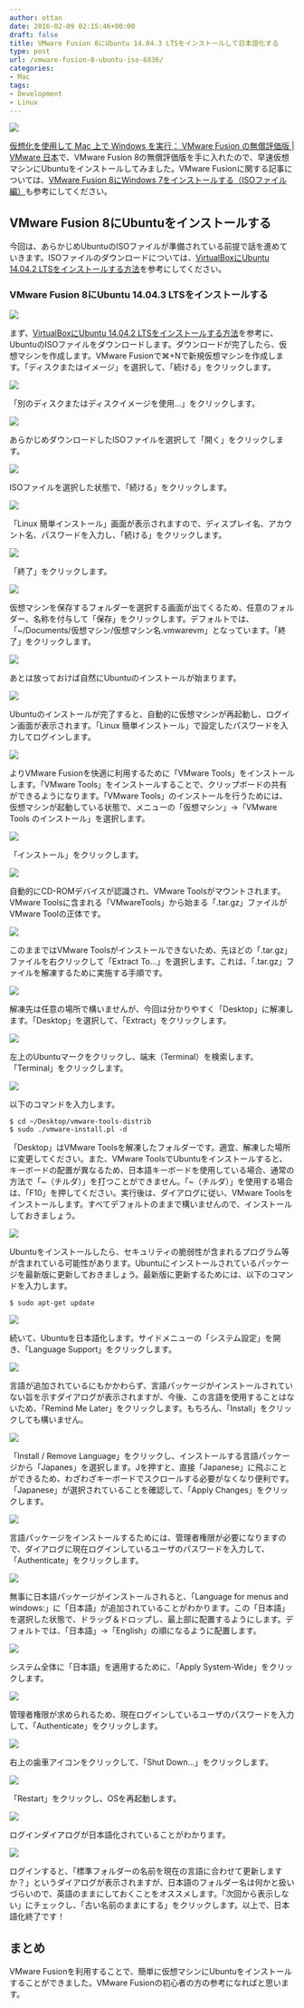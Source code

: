 ```yaml
---
author: ottan
date: 2016-02-09 02:15:46+00:00
draft: false
title: VMware Fusion 8にUbuntu 14.04.3 LTSをインストールして日本語化する
type: post
url: /vmware-fusion-8-ubuntu-iso-6836/
categories:
- Mac
tags:
- Development
- Linux
---
```


![](/uploads/2016/02/160208-56b89541cfc57.png)






[仮想化を使用して Mac 上で Windows を実行： VMware Fusion の無償評価版 | VMware 日本](https://www.vmware.com/jp/products/fusion.html)で、VMware Fusion 8の無償評価版を手に入れたので、早速仮想マシンにUbuntuをインストールしてみました。VMware Fusionに関する記事については、[VMware Fusion 8にWindows 7をインストールする（ISOファイル編）](/vmware-fusion-8-windows-iso-6835/)も参考にしてください。





## VMware Fusion 8にUbuntuをインストールする





今回は、あらかじめUbuntuのISOファイルが準備されている前提で話を進めていきます。ISOファイルのダウンロードについては、[VirtualBoxにUbuntu 14.04.2 LTSをインストールする方法](/virtualbox-ubuntu-2418/)を参考にしてください。





### VMware Fusion 8にUbuntu 14.04.3 LTSをインストールする





![](/uploads/2016/02/160208-56b895439b87e.png)






まず、[VirtualBoxにUbuntu 14.04.2 LTSをインストールする方法](/virtualbox-ubuntu-2418/)を参考に、UbuntuのISOファイルをダウンロードします。ダウンロードが完了したら、仮想マシンを作成します。VMware Fusionで⌘+Nで新規仮想マシンを作成します。「ディスクまたはイメージ」を選択して、「続ける」をクリックします。





![](/uploads/2016/02/160208-56b89544c77a7.png)






「別のディスクまたはディスクイメージを使用…」をクリックします。





![](/uploads/2016/02/160208-56b8954608903.png)






あらかじめダウンロードしたISOファイルを選択して「開く」をクリックします。





![](/uploads/2016/02/160208-56b895473d0e9.png)






ISOファイルを選択した状態で、「続ける」をクリックします。





![](/uploads/2016/02/160208-56b895487bce9.png)






「Linux 簡単インストール」画面が表示されますので、ディスプレイ名、アカウント名、パスワードを入力し、「続ける」をクリックします。





![](/uploads/2016/02/160208-56b89549b4b1f.png)






「終了」をクリックします。





![](/uploads/2016/02/160208-56b8954b042f4-1.png)






仮想マシンを保存するフォルダーを選択する画面が出てくるため、任意のフォルダー、名称を付与して「保存」をクリックします。デフォルトでは、「~/Documents/仮想マシン/仮想マシン名.vmwarevm」となっています。「終了」をクリックします。





![](/uploads/2016/02/160208-56b8954e89be0-1.png)






あとは放っておけば自然にUbuntuのインストールが始まります。





![](/uploads/2016/02/160208-56b8956e36578.png)






Ubuntuのインストールが完了すると、自動的に仮想マシンが再起動し、ログイン画面が表示されます。「Linux 簡単インストール」で設定したパスワードを入力してログインします。





![](/uploads/2016/02/160208-56b8958c04dfb.png)






よりVMware Fusionを快適に利用するために「VMware Tools」をインストールします。「VMware Tools」をインストールすることで、クリップボードの共有ができるようになります。「VMware Tools」のインストールを行うためには、仮想マシンが起動している状態で、メニューの「仮想マシン」→「VMware Tools のインストール」を選択します。





![](/uploads/2016/02/160208-56b8958f00bb8.png)






「インストール」をクリックします。





![](/uploads/2016/02/160208-56b895aa43f51.png)






自動的にCD-ROMデバイスが認識され、VMware Toolsがマウントされます。VMware Toolsに含まれる「VMwareTools」から始まる「.tar.gz」ファイルがVMware Toolの正体です。





![](/uploads/2016/02/160208-56b895b5d11ac.png)






このままではVMware Toolsがインストールできないため、先ほどの「.tar.gz」ファイルを右クリックして「Extract To...」を選択します。これは、「.tar.gz」ファイルを解凍するために実施する手順です。





![](/uploads/2016/02/160208-56b895c30067b.png)






解凍先は任意の場所で構いませんが、今回は分かりやすく「Desktop」に解凍します。「Desktop」を選択して、「Extract」をクリックします。





![](/uploads/2016/02/160208-56b895cd01a83.png)






左上のUbuntuマークをクリックし、端末（Terminal）を検索します。「Terminal」をクリックします。





![](/uploads/2016/02/160208-56b895e41448c.png)






以下のコマンドを入力します。




    
    $ cd ~/Desktop/vmware-tools-distrib
    $ sudo ./vmware-install.pl -d





「Desktop」はVMware Toolsを解凍したフォルダーです。適宜、解凍した場所に変更してください。また、VMware ToolsでUbuntuをインストールすると、キーボードの配置が異なるため、日本語キーボードを使用している場合、通常の方法で「~（チルダ）」を打つことができません。「~（チルダ）」を使用する場合は、「F10」を押してください。実行後は、ダイアログに従い、VMware Toolsをインストールします。すべてデフォルトのままで構いませんので、インストールしておきましょう。





![](/uploads/2016/02/160208-56b8af9b5b905.png)






Ubuntuをインストールしたら、セキュリティの脆弱性が含まれるプログラム等が含まれている可能性があります。Ubuntuにインストールされているパッケージを最新版に更新しておきましょう。最新版に更新するためには、以下のコマンドを入力します。




    
    $ sudo apt-get update





![](/uploads/2016/02/160208-56b8afa48caa0.png)






続いて、Ubuntuを日本語化します。サイドメニューの「システム設定」を開き、「Language Support」をクリックします。





![](/uploads/2016/02/160208-56b8afb09d4d9.png)






言語が追加されているにもかかわらず、言語パッケージがインストールされていない旨を示すダイアログが表示されますが、今後、この言語を使用することはないため、「Remind Me Later」をクリックします。もちろん、「Install」をクリックしても構いません。





![](/uploads/2016/02/160208-56b8afbd5d60d.png)






「Install / Remove Language」をクリックし、インストールする言語パッケージから「Japanes」を選択します。Jを押すと、直接「Japanese」に飛ぶことができるため、わざわざキーボードでスクロールする必要がなくなり便利です。「Japanese」が選択されていることを確認して、「Apply Changes」をクリックします。





![](/uploads/2016/02/160208-56b8afc991a99.png)






言語パッケージをインストールするためには、管理者権限が必要になりますので、ダイアログに現在ログインしているユーザのパスワードを入力して、「Authenticate」をクリックします。





![](/uploads/2016/02/160208-56b8afd626c47.png)






無事に日本語パッケージがインストールされると、「Language for menus and windows:」に「日本語」が追加されていることがわかります。この「日本語」を選択した状態で、ドラッグ＆ドロップし、最上部に配置するようにします。デフォルトでは、「日本語」→「English」の順になるように配置します。





![](/uploads/2016/02/160208-56b8afe57acce.png)






システム全体に「日本語」を適用するために、「Apply System-Wide」をクリックします。





![](/uploads/2016/02/160208-56b8aff32ee9f.png)






管理者権限が求められるため、現在ログインしているユーザのパスワードを入力して、「Authenticate」をクリックします。





![](/uploads/2016/02/160208-56b8affcd3bd2.png)






右上の歯車アイコンをクリックして、「Shut Down...」をクリックします。





![](/uploads/2016/02/160208-56b8b00b02cc8.png)






「Restart」をクリックし、OSを再起動します。





![](/uploads/2016/02/160208-56b8b0191bfd1-1.png)






ログインダイアログが日本語化されていることがわかります。





![](/uploads/2016/02/160208-56b8b038c8b19.png)






ログインすると、「標準フォルダーの名前を現在の言語に合わせて更新しますか？」というダイアログが表示されますが、日本語のフォルダー名は何かと扱いづらいので、英語のままにしておくことをオススメします。「次回から表示しない」にチェックし、「古い名前のままにする」をクリックします。以上で、日本語化終了です！





## まとめ





VMware Fusionを利用することで、簡単に仮想マシンにUbuntuをインストールすることができました。VMware Fusionの初心者の方の参考になればと思います。
